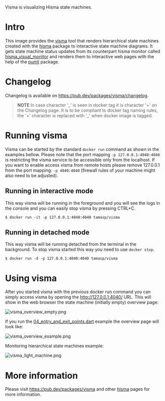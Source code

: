 Visma is visualizing Hisma state machines.

# Intro

This image provides the [visma](https://pub.dev/packages/visma) tool that renders hierarchical state machines created with the [hisma](https://pub.dev/packages/hisma) package to interactive state machine diagrams. It gets state machine status updates from its counterpart hisma monitor called [hisma_visual_monitor](https://pub.dev/packages/hisma_visual_monitor) and renders them to interactive web pages with the help of the [pumli](https://pub.dev/packages/pumli) package.

# Changelog

Changelog is available on https://pub.dev/packages/visma/changelog.

> **NOTE** In case character '\_' is seen in docker tag it is character '+' on the Changelog page.
> It is to be compliant to docker tag naming rules, the '+' character is replaced with '\_' when
> docker image is tagged.

# Running visma

Visma can be started by the standard `docker run` command as shown in the examples bellow. Please note that the port
mapping `-p 127.0.0.1:4040:4040` is restricting the visma service to be accessible only from the localhost. If you want to enable access visma from remote hosts please remove 127.0.0.1 from the port mapping: `-p 4040:4040` (firewall rules of your machine might also need to be adjusted).

## Running in interactive mode

This way visma will be running in the foreground and you will see the logs in the console and you can easily stop visma by pressing CTRL+C.

```
$ docker run -it -p 127.0.0.1:4040:4040 tamasp/visma
```

## Running in detached mode

This way visma will be running detached from the terminal in the background. To stop visma
started this way you need to use `docker stop`.

```
$ docker run -d -p 127.0.0.1:4040:4040 tamasp/visma
```

# Using visma

After you started visma with the previous docker run command you can simply access visma by opening
the http://127.0.0.1:4040/ URL. This will show in the web browser the state machine (initially empty) overview page:

![visma_overview_empty.png](https://raw.githubusercontent.com/tamas-p/hisma/master/packages/visma/docker/assets/visma_overview_empty.png)

If you run the [04_entry_and_exit_points.dart](https://github.com/tamas-p/hisma/blob/master/packages/hisma/example/04_entry_and_exit_points.dart) example the overview page will look like:

![visma_overview_example.png](https://raw.githubusercontent.com/tamas-p/hisma/master/packages/visma/docker/assets/visma_overview_example.png)

Monitoring hierarchical state machines example:

![visma_light_machine.png](https://raw.githubusercontent.com/tamas-p/hisma/master/packages/visma/docker/assets/visma_light_machine.png)

# More information

Please visit https://pub.dev/packages/visma and other [hisma](https://pub.dev/packages/hisma) pages for more information.
